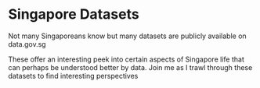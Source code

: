 # Singapore Datasets
Not many Singaporeans know but many datasets are publicly available on data.gov.sg 

These offer an interesting peek into certain aspects of Singapore life that can perhaps be understood better by data. Join me as I trawl through these datasets to find interesting perspectives